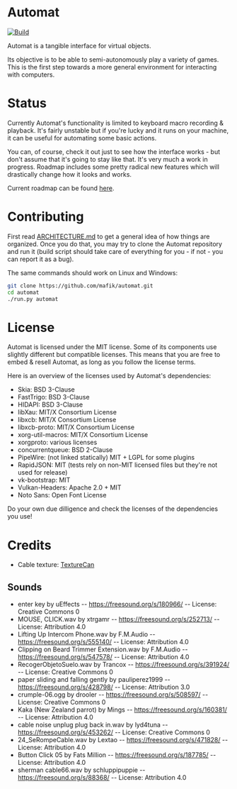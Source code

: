 # Automat

[![Build](https://github.com/mafik/automat/actions/workflows/build.yaml/badge.svg?branch=main)](https://github.com/mafik/automat/actions/workflows/build.yaml)

Automat is a tangible interface for virtual objects.

Its objective is to be able to semi-autonomously play a variety of games. This
is the first step towards a more general environment for interacting with
computers.

# Status

Currently Automat's functionality is limited to keyboard macro recording &
playback. It's fairly unstable but if you're lucky and it runs on your machine,
it can be useful for automating some basic actions.

You can, of course, check it out just to see how the interface works - but
don't assume that it's going to stay like that. It's very much a work in
progress. Roadmap includes some pretty radical new features which will
drastically change how it looks and works.

Current roadmap can be found [here](https://www.tldraw.com/ro/3d97dFMiuM0MLgqyyP0SG?d=v-1312.-804.2500.1170.page).

# Contributing

First read [ARCHITECTURE.md](ARCHITECTURE.md) to get a general idea of how
things are organized. Once you do that, you may try to clone the Automat
repository and run it (build script should take care of everything for you - if
not - you can report it as a bug).

The same commands should work on Linux and Windows:

```sh
git clone https://github.com/mafik/automat.git
cd automat
./run.py automat
```

# License

Automat is licensed under the MIT license. Some of its components use slightly
different but compatible licenses. This means that you are free to embed &
resell Automat, as long as you follow the license terms.

Here is an overview of the licenses used by Automat's dependencies:

- Skia: BSD 3-Clause
- FastTrigo: BSD 3-Clause
- HIDAPI: BSD 3-Clause
- libXau: MIT/X Consortium License
- libxcb: MIT/X Consortium License
- libxcb-proto: MIT/X Consortium License
- xorg-util-macros: MIT/X Consortium License
- xorgproto: various licenses
- concurrentqueue: BSD 2-Clause
- PipeWire: (not linked statically) MIT + LGPL for some plugins
- RapidJSON: MIT (tests rely on non-MIT licensed files but they're not used for release)
- vk-bootstrap: MIT
- Vulkan-Headers: Apache 2.0 + MIT
- Noto Sans: Open Font License

Do your own due dilligence and check the licenses of the dependencies you use!

# Credits

- Cable texture: [TextureCan](https://www.texturecan.com)

## Sounds

- enter key by uEffects -- https://freesound.org/s/180966/ -- License: Creative Commons 0
- MOUSE, CLICK.wav by xtrgamr -- https://freesound.org/s/252713/ -- License: Attribution 4.0
- Lifting Up Intercom Phone.wav by F.M.Audio -- https://freesound.org/s/555140/ -- License: Attribution 4.0
- Clipping on Beard Trimmer Extension.wav by F.M.Audio -- https://freesound.org/s/547578/ -- License: Attribution 4.0
- RecogerObjetoSuelo.wav by Trancox -- https://freesound.org/s/391924/ -- License: Creative Commons 0
- paper  sliding and falling gently by pauliperez1999 -- https://freesound.org/s/428798/ -- License: Attribution 3.0
- crumple-06.ogg by drooler -- https://freesound.org/s/508597/ -- License: Creative Commons 0
- Kaka (New Zealand parrot) by Mings -- https://freesound.org/s/160381/ -- License: Attribution 4.0
- cable noise unplug plug back in.wav by lyd4tuna -- https://freesound.org/s/453262/ -- License: Creative Commons 0
- 24_SeRompeCable.wav by Lextao -- https://freesound.org/s/471828/ -- License: Attribution 4.0
- Button Click 05 by Fats Million -- https://freesound.org/s/187785/ -- License: Attribution 4.0
- sherman cable66.wav by schluppipuppie -- https://freesound.org/s/88368/ -- License: Attribution 4.0
